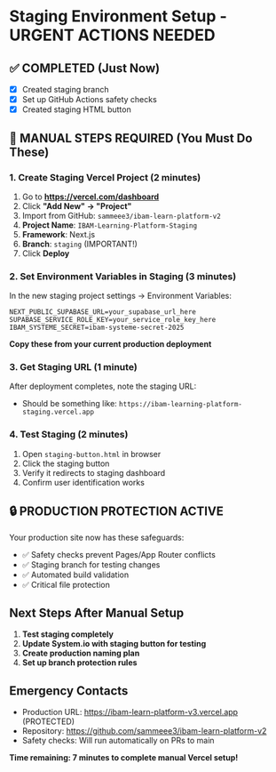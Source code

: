 # Staging Environment Setup - URGENT ACTIONS NEEDED

## ✅ COMPLETED (Just Now)
- [x] Created staging branch
- [x] Set up GitHub Actions safety checks
- [x] Created staging HTML button

## 🚨 MANUAL STEPS REQUIRED (You Must Do These)

### 1. Create Staging Vercel Project (2 minutes)
1. Go to **https://vercel.com/dashboard**
2. Click **"Add New" → "Project"**
3. Import from GitHub: `sammeee3/ibam-learn-platform-v2`
4. **Project Name**: `IBAM-Learning-Platform-Staging`
5. **Framework**: Next.js
6. **Branch**: `staging` (IMPORTANT!)
7. Click **Deploy**

### 2. Set Environment Variables in Staging (3 minutes)
In the new staging project settings → Environment Variables:

```env
NEXT_PUBLIC_SUPABASE_URL=your_supabase_url_here
SUPABASE_SERVICE_ROLE_KEY=your_service_role_key_here
IBAM_SYSTEME_SECRET=ibam-systeme-secret-2025
```

**Copy these from your current production deployment**

### 3. Get Staging URL (1 minute)
After deployment completes, note the staging URL:
- Should be something like: `https://ibam-learning-platform-staging.vercel.app`

### 4. Test Staging (2 minutes)
1. Open `staging-button.html` in browser
2. Click the staging button
3. Verify it redirects to staging dashboard
4. Confirm user identification works

## 🔒 PRODUCTION PROTECTION ACTIVE

Your production site now has these safeguards:
- ✅ Safety checks prevent Pages/App Router conflicts
- ✅ Staging branch for testing changes
- ✅ Automated build validation
- ✅ Critical file protection

## Next Steps After Manual Setup

1. **Test staging completely**
2. **Update System.io with staging button for testing**
3. **Create production naming plan**
4. **Set up branch protection rules**

## Emergency Contacts
- Production URL: https://ibam-learn-platform-v3.vercel.app (PROTECTED)
- Repository: https://github.com/sammeee3/ibam-learn-platform-v2
- Safety checks: Will run automatically on PRs to main

**Time remaining: 7 minutes to complete manual Vercel setup!**